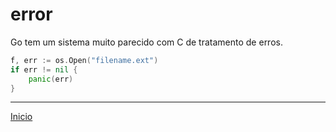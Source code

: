 # error

Go tem um sistema muito parecido com C de tratamento de erros.

```go
f, err := os.Open("filename.ext")
if err != nil {
    panic(err)
}
```

---
[Inicio](README.md)
